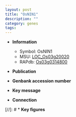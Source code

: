 ```yaml
---
layout: post
title: "OsNIN1"
description: ""
category: genes
tags: 
---
```


* **Information**  
    + Symbol: OsNIN1  
    + MSU: [LOC_Os03g20020](http://rice.uga.edu/cgi-bin/ORF_infopage.cgi?orf=LOC_Os03g20020)  
    + RAPdb: [Os03g0314800](http://rapdb.dna.affrc.go.jp/viewer/gbrowse_details/irgsp1?name=Os03g0314800)  

* **Publication**  

* **Genbank accession number**  

* **Key message**  

* **Connection**  

[//]: # * **Key figures**  


